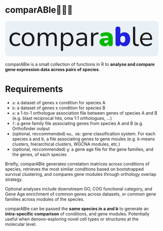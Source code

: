 # comparABle🦄🔁🐉

![logo](/graphics/comparable_logo.png?raw=true)

comparABle is a small collection of functions in R to **analyse and compare gene expression data across pairs of species**.


# Requirements

* `a`: a dataset of genes x condition for species A
* `b`: a dataset of genes x condition for species B
* `o`: a 1-to-1 orthologue association file between genes of species A and B (e.g. blast reciprocal hits, oma 1:1 orthologues, ...)
* `f`: a gene family file associating genes from species A and B (e.g. Orthofinder output
* (optional, reccommended) `ma, mb`: gene classification system. For each species a and b, a file associating genes to gene 
moules (e.g. k-means clusters, hierarchical clusters, WGCNA modules, etc.)
* (optional, reccommended) `g`: a gene age file for the gene families, and the genes, of each species

Briefly, comparABle generates correlation matrices across conditions of species, retrieves the most similar
conditions based on bootstrapped survival clustering, and compares gene modules through orthology overlap strategy.

Optional analyses include downstream GO, COG functional category, and Gene Age enrichment of common genes across datasets, or common gene families across modules of the species.

comparABle can be passed the **same species in a and b** to generate an **intra-specific comparison** of conditions, and gene modules. Potentially useful when denovo-exploring novel cell types or structures at the molecular level.
